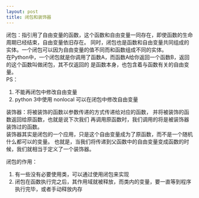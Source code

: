 ```yaml
---
layout: post
title: 闭包和装饰器
---
```

闭包：指引用了自由变量的函数，这个函数和自由变量一同存在，即使函数的生命周期已经结束，自由变量依旧存在。
同时，闭包也是函数和自由变量共同组成的实体。一个闭包可以因为自由变量的值不同而和函数组成不同的实体。  
在Python中，一个闭包就是你调用了函数A，而函数A给你返回一个函数B，返回的这个函数叫做闭包，其不仅返回的
是函数本身，也包含着与函数有关的自由变量。  
PS：  
1. 不能再闭包中修改自由变量  
2. python 3中使用 nonlocal 可以在闭包中修改自由变量  
  
装饰器：将被装饰的函数以参数传递的方式传递给对应的函数， 并将被装饰的函数返回给原函数，也就是说下次我们
再调用原函数时，我们调用的将是被装饰器装饰过的函数。  
装饰器其实是闭包的一个应用，只是这个自由变量成为了原函数，而不是一个随机什么都可以的变量。 
也就是，当我们将传递到父函数中的自由变量变成函数的时候，我们就相当于定义了一个装饰器。  

闭包的作用：  
1. 有一些没有必要使用类，可以通过使用闭包来实现  
2. 闭包在函数执行完之后，其作用域就被释放，而类内的变量，要一直等到程序执行完毕，或者手动释放内存
